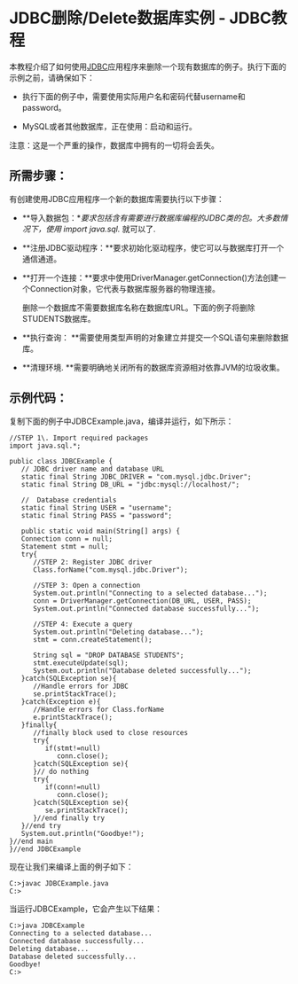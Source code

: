 # JDBC删除/Delete数据库实例 - JDBC教程

本教程介绍了如何使用[JDBC](http://www.yiibai.com/jdbc/)应用程序来删除一个现有数据库的例子。执行下面的示例之前，请确保如下：

*   执行下面的例子中，需要使用实际用户名和密码代替username和password。

*   MySQL或者其他数据库，正在使用：启动和运行。

注意：这是一个严重的操作，数据库中拥有的一切将会丢失。

## 所需步骤：

有创建使用JDBC应用程序一个新的数据库需要执行以下步骤：

*   **导入数据包：**要求包括含有需要进行数据库编程的JDBC类的包。大多数情况下，使用 import java.sql.* 就可以了.

*   **注册JDBC驱动程序：**要求初始化驱动程序，使它可以与数据库打开一个通信通道。

*   **打开一个连接：**要求中使用DriverManager.getConnection()方法创建一个Connection对象，它代表与数据库服务器的物理连接。

    删除一个数据库不需要数据库名称在数据库URL。下面的例子将删除STUDENTS数据库。

*   **执行查询： **需要使用类型声明的对象建立并提交一个SQL语句来删除数据库。

*   **清理环境. **需要明确地关闭所有的数据库资源相对依靠JVM的垃圾收集。

## 示例代码：

复制下面的例子中JDBCExample.java，编译并运行，如下所示：

```
//STEP 1\. Import required packages
import java.sql.*;

public class JDBCExample {
   // JDBC driver name and database URL
   static final String JDBC_DRIVER = "com.mysql.jdbc.Driver";  
   static final String DB_URL = "jdbc:mysql://localhost/";

   //  Database credentials
   static final String USER = "username";
   static final String PASS = "password";

   public static void main(String[] args) {
   Connection conn = null;
   Statement stmt = null;
   try{
      //STEP 2: Register JDBC driver
      Class.forName("com.mysql.jdbc.Driver");

      //STEP 3: Open a connection
      System.out.println("Connecting to a selected database...");
      conn = DriverManager.getConnection(DB_URL, USER, PASS);
      System.out.println("Connected database successfully...");

      //STEP 4: Execute a query
      System.out.println("Deleting database...");
      stmt = conn.createStatement();

      String sql = "DROP DATABASE STUDENTS";
      stmt.executeUpdate(sql);
      System.out.println("Database deleted successfully...");
   }catch(SQLException se){
      //Handle errors for JDBC
      se.printStackTrace();
   }catch(Exception e){
      //Handle errors for Class.forName
      e.printStackTrace();
   }finally{
      //finally block used to close resources
      try{
         if(stmt!=null)
            conn.close();
      }catch(SQLException se){
      }// do nothing
      try{
         if(conn!=null)
            conn.close();
      }catch(SQLException se){
         se.printStackTrace();
      }//end finally try
   }//end try
   System.out.println("Goodbye!");
}//end main
}//end JDBCExample
```

现在让我们来编译上面的例子如下：

```
C:>javac JDBCExample.java
C:>
```

当运行JDBCExample，它会产生以下结果：

```
C:>java JDBCExample
Connecting to a selected database...
Connected database successfully...
Deleting database...
Database deleted successfully...
Goodbye!
C:>
```

